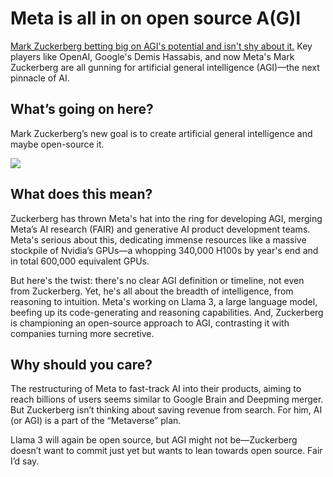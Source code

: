# Meta is all in on open source A(G)I

[Mark Zuckerberg betting big on AGI's potential and isn't shy about it.](https://www.theverge.com/2024/1/18/24042354/mark-zuckerberg-meta-agi-reorg-interview?utm_source=bensbites\&utm_medium=referral\&utm_campaign=meta-is-all-in-on-open-source-a-g-i) Key players like OpenAI, Google's Demis Hassabis, and now Meta's Mark Zuckerberg are all gunning for artificial general intelligence (AGI)—the next pinnacle of AI.

## What’s going on here?

Mark Zuckerberg’s new goal is to create artificial general intelligence and maybe open-source it.

![](https://media.beehiiv.com/cdn-cgi/image/fit=scale-down,format=auto,onerror=redirect,quality=80/uploads/asset/file/be345f00-621c-4d1e-a81d-f208570a79fe/image.png?t=1705660090)

## What does this mean?

Zuckerberg has thrown Meta's hat into the ring for developing AGI, merging Meta’s AI research (FAIR) and generative AI product development teams. Meta's serious about this, dedicating immense resources like a massive stockpile of Nvidia’s GPUs—a whopping 340,000 H100s by year's end and in total 600,000 equivalent GPUs.

But here's the twist: there's no clear AGI definition or timeline, not even from Zuckerberg. Yet, he's all about the breadth of intelligence, from reasoning to intuition. Meta's working on Llama 3, a large language model, beefing up its code-generating and reasoning capabilities. And, Zuckerberg is championing an open-source approach to AGI, contrasting it with companies turning more secretive.

## Why should you care?

The restructuring of Meta to fast-track AI into their products, aiming to reach billions of users seems similar to Google Brain and Deepming merger. But Zuckerberg isn’t thinking about saving revenue from search. For him, AI (or AGI) is a part of the “Metaverse” plan.

Llama 3 will again be open source, but AGI might not be—Zuckerberg doesn’t want to commit just yet but wants to lean towards open source. Fair I’d say.

